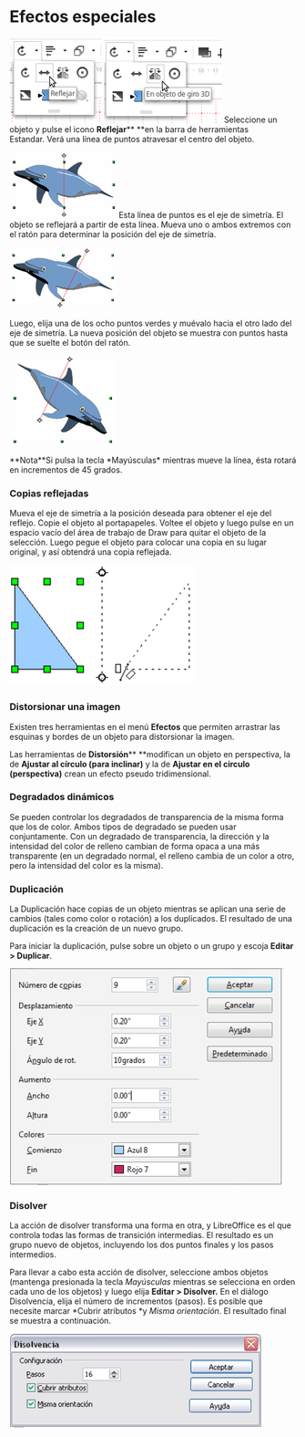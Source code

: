 
# Efectos especiales

![](https://raw.githubusercontent.com/catedu/libreOffice-la-suite-ofimatica-libre/master/img/Seleccion_532.png)
![](https://raw.githubusercontent.com/catedu/libreOffice-la-suite-ofimatica-libre/master/img/Seleccion_530.png)
Seleccione un objeto y pulse el icono **Reflejar**** **en la barra de herramientas Estandar. Verá una línea de puntos atravesar el centro del objeto.

![](https://raw.githubusercontent.com/catedu/libreOffice-la-suite-ofimatica-libre/master/img/Delfin1.png)
Esta línea de puntos es el eje de simetría. El objeto se reflejará a partir de esta línea. Mueva uno o ambos extremos con el ratón para determinar la posición del eje de simetría.

![](https://raw.githubusercontent.com/catedu/libreOffice-la-suite-ofimatica-libre/master/img/Delfin2.png)


Luego, elija una de los ocho puntos verdes y muévalo hacia el otro lado del eje de simetría. La nueva posición del objeto se muestra con puntos hasta que se suelte el botón del ratón.

![](https://raw.githubusercontent.com/catedu/libreOffice-la-suite-ofimatica-libre/master/img/Delfin3.png)

<td width="14%" bgcolor="#94bd5e">**Nota**</td><td width="86%" valign="top">Si pulsa la tecla *Mayúsculas* mientras mueve la línea, ésta rotará en incrementos de 45 grados.</td>



### Copias reflejadas

Mueva el eje de simetría a la posición deseada para obtener el eje del reflejo. Copie el objeto al portapapeles. Voltee el objeto y luego pulse en un espacio vacío del área de trabajo de Draw para quitar el objeto de la selección. Luego pegue el objeto para colocar una copia en su lugar original, y así obtendrá una copia reflejada.

![](https://raw.githubusercontent.com/catedu/libreOffice-la-suite-ofimatica-libre/master/img/Captura_de_pantalla_2016-11-30_a_las_15.35.09.png)
### Distorsionar una imagen

Existen tres herramientas en el menú **Efectos** que permiten arrastrar las esquinas y bordes de un objeto para distorsionar la imagen.

Las herramientas de **Distorsión**** **modifican un objeto en perspectiva, la de **Ajustar al círculo (para inclinar)** y la de **Ajustar en el circulo (perspectiva)** crean un efecto pseudo tridimensional.

### Degradados dinámicos

Se pueden controlar los degradados de transparencia de la misma forma que los de color. Ambos tipos de degradado se pueden usar conjuntamente. Con un degradado de transparencia, la dirección y la intensidad del color de relleno cambian de forma opaca a una más transparente (en un degradado normal, el relleno cambia de un color a otro, pero la intensidad del color es la misma).

### Duplicación

La Duplicación hace copias de un objeto mientras se aplican una serie de cambios (tales como color o rotación) a los duplicados. El resultado de una duplicación es la creación de un nuevo grupo.

Para iniciar la duplicación, pulse sobre un objeto o un grupo y escoja **Editar &gt; Duplicar**.

![](https://raw.githubusercontent.com/catedu/libreOffice-la-suite-ofimatica-libre/master/img/Captura_de_pantalla_2016-11-30_a_las_15.35.20.png)
### Disolver

La acción de disolver transforma una forma en otra, y LibreOffice es el que controla todas las formas de transición intermedias. El resultado es un grupo nuevo de objetos, incluyendo los dos puntos finales y los pasos intermedios.

Para llevar a cabo esta acción de disolver, seleccione ambos objetos (mantenga presionada la tecla *Mayúsculas* mientras se selecciona en orden cada uno de los objetos) y luego elija **Editar &gt; Disolver.** En el diálogo Disolvencia, elija el número de incrementos (pasos). Es posible que necesite marcar *Cubrir atributos *y *Misma orientación*. El resultado final se muestra a continuación.

![](https://raw.githubusercontent.com/catedu/libreOffice-la-suite-ofimatica-libre/master/img/Captura_de_pantalla_2016-11-30_a_las_15.35.40.png)








